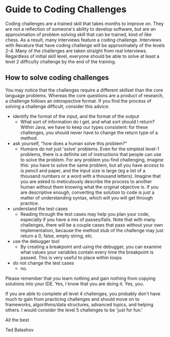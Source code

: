 # Guide to Coding Challenges

Coding challenges are a trained skill that takes months to improve on. They are not a reflection of someone's ability to develop software, but are an approximation of problem solving skill that can be trained, kind of like chess. As a result, many interviews feature a coding challenge. Interviews with Revature that have coding challenge will be approximately of the levels 2-4. Many of the challenges are taken straight from real interviews. Regardless of initial skill level, everyone should be able to solve at least a level 2 difficulty challenge by the end of the training.

## How to solve coding challenges

You may notice that the challenges require a different skillset than the core language problems. Whereas the core questions are a product of research, a challenge follows an introspective format. If you find the process of solving a challenge difficult, consider this advice:
* identify the format of the input, and the format of the output
    * What sort of information do I get, and what sort should I return? Within Java, we have to keep our types consistent: for these challenges, you should never have to change the return type of a method.
* ask yourself, "how does a human solve this problem?"
    * Humans do not just 'solve' problems. Even for the simplest level-1 problems, there is a definite set of instructions that people can use to solve the problem. For any problem you find challenging, imagine this: you have to solve the same problem, but all you have access to is pencil and paper, and the input size is large (eg a list of a thousand numbers or a word with a thousand letters). Imagine that you are asked to meticulously describe the process to another human without them knowing what the original objective is. If you are descriptive enough, converting the solution to code is just a matter of understanding syntax, which will you will get through practice.
* understand the test cases
    * Reading through the test cases may help you plan your code, especially if you have a mix of passes/fails. Note that with many challenges, there will be a couple cases that pass without your own implementation, because the method stub of the challenge may just return a 0, false, empty string, etc.
* use the debugger tool
    * By creating a breakpoint and using the debugger, you can examine what values your variables contain every time the breakpoint is passed. This is very useful to place within loops.
* do not change the test cases
    * no.

Please remember that you learn nothing and gain nothing from copying solutions into your IDE. Yes, I know that you are doing it. Yes, you.

If you are able to complete all level 4 challenges, you probably don't have much to gain from practicing challenges and should move on to frameworks, algorithms/data structures, advanced topics, and helping others. I would consider the level 5 challenges to be 'just for fun.'

All the best

Ted Balashov